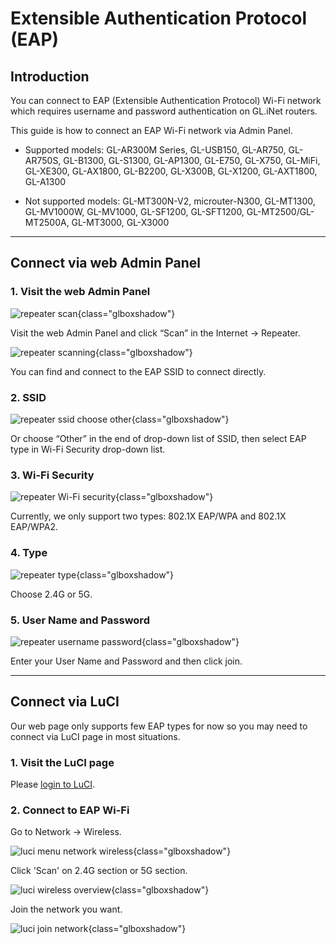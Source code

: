 
# Extensible Authentication Protocol (EAP)

## Introduction

You can connect to EAP (Extensible Authentication Protocol) Wi-Fi network which requires username and password authentication on GL.iNet routers.

This guide is how to connect an EAP Wi-Fi network via Admin Panel. 

* Supported models: GL-AR300M Series, GL-USB150, GL-AR750, GL-AR750S, GL-B1300, GL-S1300, GL-AP1300, GL-E750, GL-X750, GL-MiFi, GL-XE300, GL-AX1800, GL-B2200, GL-X300B, GL-X1200, GL-AXT1800, GL-A1300

* Not supported models: GL-MT300N-V2, microuter-N300, GL-MT1300, GL-MV1000W, GL-MV1000, GL-SF1200, GL-SFT1200, GL-MT2500/GL-MT2500A, GL-MT3000, GL-X3000

---
## Connect via web Admin Panel

### 1. Visit the web Admin Panel

![repeater scan](https://static.gl-inet.com/docs/en/3/tutorials/eap/Picture1.png){class="glboxshadow"}

Visit the web Admin Panel and click “Scan” in the Internet -> Repeater.

![repeater scanning](https://static.gl-inet.com/docs/en/3/tutorials/eap/Picture2.png){class="glboxshadow"}

You can find and connect to the EAP SSID to connect directly.

### 2. SSID

![repeater ssid choose other](https://static.gl-inet.com/docs/en/3/tutorials/eap/Picture3.png){class="glboxshadow"}

Or choose “Other” in the end of drop-down list of SSID, then select EAP type in Wi-Fi Security drop-down list.

### 3. Wi-Fi Security

![repeater Wi-Fi security](https://static.gl-inet.com/docs/en/3/tutorials/eap/Picture4.png){class="glboxshadow"}

Currently, we only support two types: 802.1X EAP/WPA and 802.1X EAP/WPA2.

### 4. Type

![repeater type](https://static.gl-inet.com/docs/en/3/tutorials/eap/Picture5.png){class="glboxshadow"}

Choose 2.4G or 5G. 

### 5. User Name and Password 

![repeater username password](https://static.gl-inet.com/docs/en/3/tutorials/eap/Picture6.png){class="glboxshadow"}

Enter your User Name and Password and then click join.

---

## Connect via LuCI

Our web page only supports few EAP types for now so you may need to connect via LuCI page in most situations.

### 1. Visit the LuCI page

Please [login to LuCI](../../tutorials/what_is_luci/).

### 2. Connect to EAP Wi-Fi

Go to Network -> Wireless.

![luci menu network wireless](https://static.gl-inet.com/docs/en/3/tutorials/eap/9.png){class="glboxshadow"}

Click 'Scan' on 2.4G section or 5G section.

![luci wireless overview](https://static.gl-inet.com/docs/en/3/tutorials/eap/10.png){class="glboxshadow"}

Join the network you want.

![luci join network](https://static.gl-inet.com/docs/en/3/tutorials/eap/11.png){class="glboxshadow"}
